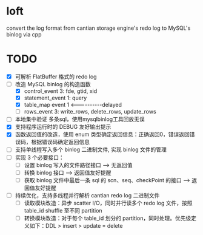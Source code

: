 # loft
convert the log format from cantian storage engine's redo log to MySQL's binlog via cpp

# TODO
- [x] 可解析 FlatBuffer 格式的 redo log
- [ ] 改造 MySQL binlog 的构造函数
  - [x] control_event 3: fde, gtid, xid
  - [x] statement_event 1: query
  - [x] table_map event 1  <----------delayed
  - [ ] rows_event 3: write_rows, delete_rows, update_rows 
- [ ] 本地集中验证 多条sql，使用mysqlbinlog工具回放无误
- [x] 支持程序运行时的 DEBUG 友好输出提示
- [x] 函数返回值的改造，使用 enum 类型确定返回信息：正确返回0，错误返回错误码，根据错误码确定返回信息
- [ ] 支持单线程写入多个 binlog 二进制文件, 实现 binlog 文件的管理
- [ ] 实现 3 个必要接口：
  - [ ] 设置 binlog 写入的文件路径接口 ——> 无返回值
  - [ ] 转换 binlog 接口 ——> 返回值友好提醒
  - [ ] 获取 binlog 文件中最后一条 sql 的 scn、seq、checkPoint 的接口 ——> 返回值友好提醒
- [ ] 持续优化，支持多线程并行解析 cantian redo log 二进制文件
  - [ ] 读取模块改造：异步 scatter I/O，同时并行读多个 redo log 文件，按照 table_id shuffle 至不同 partition
  - [ ] 转换模块改造：对于每个 table_id 划分的 partition，同时处理。优先级定义如下：DDL > insert > update = delete
